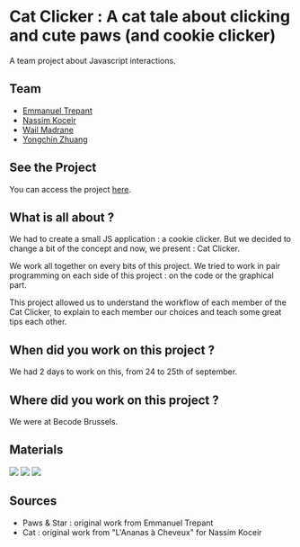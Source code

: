 # Cat Clicker : A cat tale about clicking and cute paws (and cookie clicker)
A team project about Javascript interactions.

## Team
 - [Emmanuel Trepant](https://github.com/manutrepant)
 - [Nassim Koceir](https://github.com/nassimkoceir)
 - [Wail Madrane](https://github.com/wailmadrane)
 - [Yongchin Zhuang](https://github.com/yongchin95)

## See the Project
You can access the project [here](https://nassimkoceir.github.io/cookie-clicker/).

## What is all about ?
We had to create a small JS application : a cookie clicker. But we decided to change a bit of the concept and now, we present : Cat Clicker.  

We work all together on every bits of this project. We tried to work in pair programming on each side of this project : on the code or the graphical part.  

This project allowed us to understand the workflow of each member of the Cat Clicker, to explain to each member our choices and teach some great tips each other.

## When did you work on this project ?
We had 2 days to work on this, from 24 to 25th of september.

## Where did you work on this project ?
We were at Becode Brussels.

## Materials
<a href="https://nassimkoceir.github.io/cookie-clicker/assets/img/wireframe1.jpg" target="_blank"><img src="https://nassimkoceir.github.io/cookie-clicker/assets/img/th_wireframe1.jpg"></a>
<a href="https://nassimkoceir.github.io/cookie-clicker/assets/img/wireframe2.jpg" target="_blank"><img src="https://nassimkoceir.github.io/cookie-clicker/assets/img/th_wireframe2.jpg"></a>
<a href="https://nassimkoceir.github.io/cookie-clicker/assets/img/autoclicker-mobile.jpg" target="_blank"><img src="https://nassimkoceir.github.io/cookie-clicker/assets/img/th_autoclicker-mobile.jpg"></a>

## Sources
 - Paws & Star : original work from Emmanuel Trepant
 - Cat : original work from "L'Ananas à Cheveux" for Nassim Koceir
